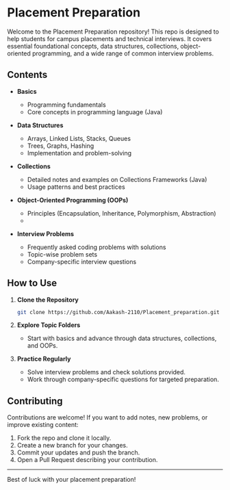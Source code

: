 # Placement Preparation

Welcome to the Placement Preparation repository! This repo is designed to help students for campus placements and technical interviews. It covers essential foundational concepts, data structures, collections, object-oriented programming, and a wide range of common interview problems.

## Contents

- **Basics**
  - Programming fundamentals
  - Core concepts in programming language (Java)

- **Data Structures**
  - Arrays, Linked Lists, Stacks, Queues
  - Trees, Graphs, Hashing
  - Implementation and problem-solving

- **Collections**
  - Detailed notes and examples on Collections Frameworks (Java)
  - Usage patterns and best practices

- **Object-Oriented Programming (OOPs)**
  - Principles (Encapsulation, Inheritance, Polymorphism, Abstraction)
  - 
- **Interview Problems**
  - Frequently asked coding problems with solutions
  - Topic-wise problem sets
  - Company-specific interview questions

## How to Use

1. **Clone the Repository**
   ```bash
   git clone https://github.com/Aakash-2110/Placement_preparation.git
   ```
2. **Explore Topic Folders**
   - Start with basics and advance through data structures, collections, and OOPs.

3. **Practice Regularly**
   - Solve interview problems and check solutions provided.
   - Work through company-specific questions for targeted preparation.

## Contributing

Contributions are welcome! If you want to add notes, new problems, or improve existing content:
1. Fork the repo and clone it locally.
2. Create a new branch for your changes.
3. Commit your updates and push the branch.
4. Open a Pull Request describing your contribution.

---

Best of luck with your placement preparation!
